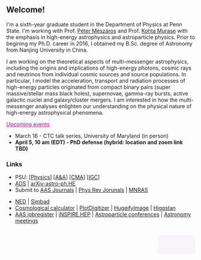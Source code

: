 ## Welcome!

I'm a sixth-year graduate student in the Department of Physics at Penn State. I'm working with Prof. [Péter Mészáros](http://personal.psu.edu/nnp/) and Prof. [Kohta Murase](https://science.psu.edu/physics/people/kohta-murase) with the emphasis in high-energy astrophysics and astroparticle physics. Prior to begining my Ph.D. career in 2016, I obtained my B.Sc. degree of Astronomy from Nanjing University in China. 

I am working on the theoretical aspects of multi-messenger astrophysics, including the origins and implications of high-energy photons, cosmic rays and neutrinos from individual cosmic sources and source populations. In particular, I model the acceleration, transport and radiation processes of high-energy particles originated from compact binary pairs (super massive/stellar mass black holes), supernovae, gamma-ray bursts, active galactic nuclei and galaxy/cluster mergers. I am interested in how the multi-messenger analyses enlighten our understanding on the physical nature of high-energy astrophysical phenomena.

<a href="https://yuan-cc.github.io/talks.html" style="color:#B200B2;text-decoration: underline">Upcoming events</a>
* March 16 - CTC talk series, University of Maryland (in person)
* **April 5, 10 am (EDT) - PhD defense (hybrid: location and zoom link TBD)**


### Links
* PSU: \[[Physics](https://science.psu.edu/physics)\] \[[A&A](https://science.psu.edu/astro)\] \[[CMA](http://cpa.igc.psu.edu)\] \[[IGC](http://www.gravity.psu.edu)\]
* [ADS](https://ui.adsabs.harvard.edu) &#124; [arXiv-astro-ph.HE](https://arxiv.org/list/astro-ph.HE/recent) 
* Submit to [AAS Journals](https://aas.msubmit.net/) &#124; [Phys Rev Jorunals](https://authors.aps.org/Submissions/login/new) &#124; [MNRAS](https://mc.manuscriptcentral.com/mnras#)
<!--* [IceCube-pubs](https://icecube.wisc.edu/pubs) / [LIGO-detection-paper](https://www.ligo.caltech.edu/page/detection-companion-papers)  -->
* [NED](http://nedwww.ipac.caltech.edu) &#124; [Simbad](http://simbad.cfa.harvard.edu/simbad/)
* [Cosmological calculator](https://ned.ipac.caltech.edu/help/cosmology_calc.html) &#124; [PlotDigitizer](https://automeris.io/WebPlotDigitizer/) &#124; [HugeifyImage](https://waifu2x.booru.pics) &#124; [Higgstan](https://higgstan.com)
* [AAS jobregister](https://jobregister.aas.org) &#124; [iNSPIRE.HEP](https://inspirehep.net) &#124; [Astroparticle conferences](http://www.nu.to.infn.it/conf/) &#124; [Astronomy meetings](http://www.cadc-ccda.hia-iha.nrc-cnrc.gc.ca/en/meetings/)

<br>

<div style="width: 100px; height: 50px; background-color: #F8F4FA; float: right;" 
        onmouseover="document.getElementById('div1').style.display = 'block';"
        onmouseout="document.getElementById('div1').style.display = 'none';" >
 <div id="div1" style="display: none;">
<!-- hitwebcounter Code START -->
 <a target="_blank">
<img src="https://hitwebcounter.com/counter/counter.php?page=7652711&style=0024&nbdigits=4&type=ip&initCount=122" border="0" ></a>       
        <br>
<a target="_blank">
<img src="https://hitwebcounter.com/counter/counter.php?page=7652712&style=0024&nbdigits=6&type=page&initCount=122" border="0" ></a>   
</div>
</div>
